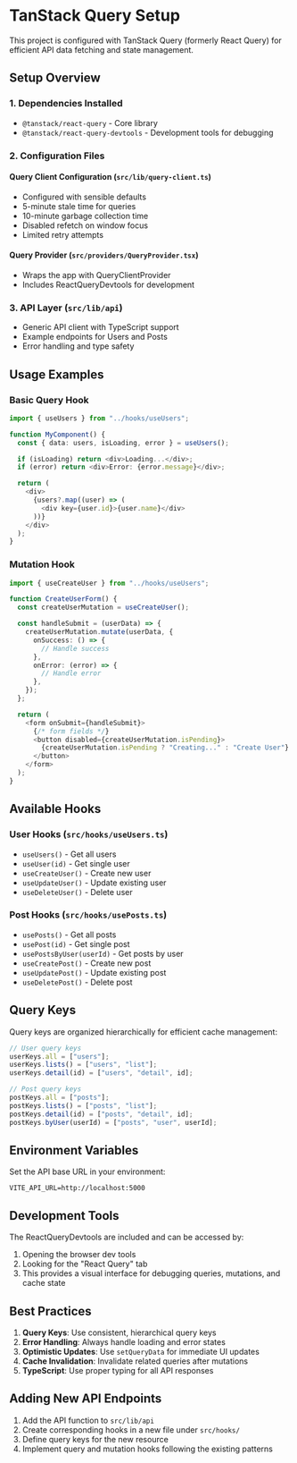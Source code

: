 # TanStack Query Setup

This project is configured with TanStack Query (formerly React Query) for efficient API data fetching and state management.

## Setup Overview

### 1. Dependencies Installed

- `@tanstack/react-query` - Core library
- `@tanstack/react-query-devtools` - Development tools for debugging

### 2. Configuration Files

#### Query Client Configuration (`src/lib/query-client.ts`)

- Configured with sensible defaults
- 5-minute stale time for queries
- 10-minute garbage collection time
- Disabled refetch on window focus
- Limited retry attempts

#### Query Provider (`src/providers/QueryProvider.tsx`)

- Wraps the app with QueryClientProvider
- Includes ReactQueryDevtools for development

### 3. API Layer (`src/lib/api`)

- Generic API client with TypeScript support
- Example endpoints for Users and Posts
- Error handling and type safety

## Usage Examples

### Basic Query Hook

```typescript
import { useUsers } from "../hooks/useUsers";

function MyComponent() {
  const { data: users, isLoading, error } = useUsers();

  if (isLoading) return <div>Loading...</div>;
  if (error) return <div>Error: {error.message}</div>;

  return (
    <div>
      {users?.map((user) => (
        <div key={user.id}>{user.name}</div>
      ))}
    </div>
  );
}
```

### Mutation Hook

```typescript
import { useCreateUser } from "../hooks/useUsers";

function CreateUserForm() {
  const createUserMutation = useCreateUser();

  const handleSubmit = (userData) => {
    createUserMutation.mutate(userData, {
      onSuccess: () => {
        // Handle success
      },
      onError: (error) => {
        // Handle error
      },
    });
  };

  return (
    <form onSubmit={handleSubmit}>
      {/* form fields */}
      <button disabled={createUserMutation.isPending}>
        {createUserMutation.isPending ? "Creating..." : "Create User"}
      </button>
    </form>
  );
}
```

## Available Hooks

### User Hooks (`src/hooks/useUsers.ts`)

- `useUsers()` - Get all users
- `useUser(id)` - Get single user
- `useCreateUser()` - Create new user
- `useUpdateUser()` - Update existing user
- `useDeleteUser()` - Delete user

### Post Hooks (`src/hooks/usePosts.ts`)

- `usePosts()` - Get all posts
- `usePost(id)` - Get single post
- `usePostsByUser(userId)` - Get posts by user
- `useCreatePost()` - Create new post
- `useUpdatePost()` - Update existing post
- `useDeletePost()` - Delete post

## Query Keys

Query keys are organized hierarchically for efficient cache management:

```typescript
// User query keys
userKeys.all = ["users"];
userKeys.lists() = ["users", "list"];
userKeys.detail(id) = ["users", "detail", id];

// Post query keys
postKeys.all = ["posts"];
postKeys.lists() = ["posts", "list"];
postKeys.detail(id) = ["posts", "detail", id];
postKeys.byUser(userId) = ["posts", "user", userId];
```

## Environment Variables

Set the API base URL in your environment:

```env
VITE_API_URL=http://localhost:5000
```

## Development Tools

The ReactQueryDevtools are included and can be accessed by:

1. Opening the browser dev tools
2. Looking for the "React Query" tab
3. This provides a visual interface for debugging queries, mutations, and cache state

## Best Practices

1. **Query Keys**: Use consistent, hierarchical query keys
2. **Error Handling**: Always handle loading and error states
3. **Optimistic Updates**: Use `setQueryData` for immediate UI updates
4. **Cache Invalidation**: Invalidate related queries after mutations
5. **TypeScript**: Use proper typing for all API responses

## Adding New API Endpoints

1. Add the API function to `src/lib/api`
2. Create corresponding hooks in a new file under `src/hooks/`
3. Define query keys for the new resource
4. Implement query and mutation hooks following the existing patterns
